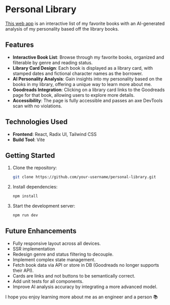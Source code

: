 # Personal Library

[This web app](https://personal-library-rvm5-kvibllwdw-isabelle-nps-projects.vercel.app/) is an interactive list of my favorite books with an AI-generated analysis of my personality based off the library books.

## Features

- **Interactive Book List**: Browse through my favorite books, organized and filterable by genre and reading status.
- **Library Card Design**: Each book is displayed as a library card, with stamped dates and fictional character names as the borrower.
- **AI Personality Analysis**: Gain insights into my personality based on the books in my library, offering a unique way to learn more about me.
- **Goodreads Integration**: Clicking on a library card links to the Goodreads page for that book, allowing users to explore more details.
- **Accessibility**: The page is fully accessible and passes an axe DevTools scan with no violations.


## Technologies Used

- **Frontend**: React, Radix UI, Tailwind CSS
- **Build Tool**: Vite

## Getting Started

1. Clone the repository:
   ```bash
   git clone https://github.com/your-username/personal-library.git
   ```

1. Install dependencies:
   ```bash
   npm install
   ```

1. Start the development server:
   ```bash
   npm run dev
   ```

## Future Enhancements
- Fully responsive layout across all devices.
- SSR implementation
- Redesign genre and status filtering to decouple.
- Implement complex state management.
- Fetch book data via API or store in DB (Goodreads no longer supports their API).
- Cards are links and not buttons to be semantically correct.
- Add unit tests for all components.
- Improve AI analysis accuracy by integrating a more advanced model.

I hope you enjoy learning more about me as an engineer and a person 📚